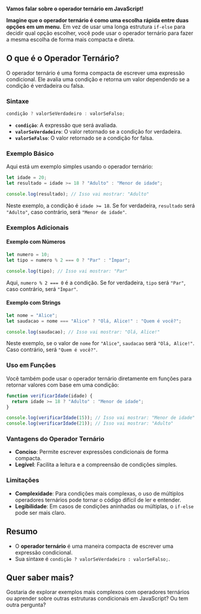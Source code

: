 **Vamos falar sobre o operador ternário em JavaScript!**

**Imagine que o operador ternário é como uma escolha rápida entre duas opções em um menu.** Em vez de usar uma longa estrutura `if-else` para decidir qual opção escolher, você pode usar o operador ternário para fazer a mesma escolha de forma mais compacta e direta.

## O que é o Operador Ternário?

O operador ternário é uma forma compacta de escrever uma expressão condicional. Ele avalia uma condição e retorna um valor dependendo se a condição é verdadeira ou falsa.

### Sintaxe

```javascript
condição ? valorSeVerdadeiro : valorSeFalso;
```

- **`condição`**: A expressão que será avaliada.
- **`valorSeVerdadeiro`**: O valor retornado se a condição for verdadeira.
- **`valorSeFalso`**: O valor retornado se a condição for falsa.

### Exemplo Básico

Aqui está um exemplo simples usando o operador ternário:

```javascript
let idade = 20;
let resultado = idade >= 18 ? "Adulto" : "Menor de idade";

console.log(resultado); // Isso vai mostrar: "Adulto"
```

Neste exemplo, a condição é `idade >= 18`. Se for verdadeira, `resultado` será `"Adulto"`, caso contrário, será `"Menor de idade"`.

### Exemplos Adicionais

#### Exemplo com Números

```javascript
let numero = 10;
let tipo = numero % 2 === 0 ? "Par" : "Ímpar";

console.log(tipo); // Isso vai mostrar: "Par"
```

Aqui, `numero % 2 === 0` é a condição. Se for verdadeira, `tipo` será `"Par"`, caso contrário, será `"Ímpar"`.

#### Exemplo com Strings

```javascript
let nome = "Alice";
let saudacao = nome === "Alice" ? "Olá, Alice!" : "Quem é você?";

console.log(saudacao); // Isso vai mostrar: "Olá, Alice!"
```

Neste exemplo, se o valor de `nome` for `"Alice"`, `saudacao` será `"Olá, Alice!"`. Caso contrário, será `"Quem é você?"`.

### Uso em Funções

Você também pode usar o operador ternário diretamente em funções para retornar valores com base em uma condição:

```javascript
function verificarIdade(idade) {
  return idade >= 18 ? "Adulto" : "Menor de idade";
}

console.log(verificarIdade(15)); // Isso vai mostrar: "Menor de idade"
console.log(verificarIdade(21)); // Isso vai mostrar: "Adulto"
```

### Vantagens do Operador Ternário

- **Conciso**: Permite escrever expressões condicionais de forma compacta.
- **Legível**: Facilita a leitura e a compreensão de condições simples.

### Limitações

- **Complexidade**: Para condições mais complexas, o uso de múltiplos operadores ternários pode tornar o código difícil de ler e entender.
- **Legibilidade**: Em casos de condições aninhadas ou múltiplas, o `if-else` pode ser mais claro.

## Resumo

- O **operador ternário** é uma maneira compacta de escrever uma expressão condicional.
- Sua sintaxe é `condição ? valorSeVerdadeiro : valorSeFalso;`.

## Quer saber mais?

Gostaria de explorar exemplos mais complexos com operadores ternários ou aprender sobre outras estruturas condicionais em JavaScript? Ou tem outra pergunta?